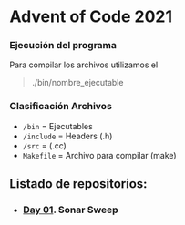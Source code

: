 # Advent of Code 2021

### Ejecución del programa
Para compilar los archivos utilizamos el 
> ./bin/nombre_ejecutable

### Clasificación Archivos
- `/bin` = Ejecutables
- `/include` = Headers (.h)
- `/src` = (.cc)
- `Makefile` = Archivo para compilar (make)

## Listado de repositorios:

- ### [Day 01](https://github.com/alu0101128894/Advent-of-Code/tree/main/Day%2001). Sonar Sweep
